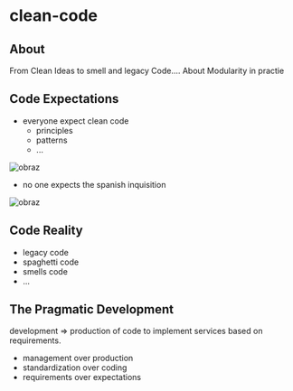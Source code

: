 # clean-code

## About

From Clean Ideas to smell and legacy Code.... About Modularity in practie

## Code Expectations

+ everyone expect clean code
  + principles
  + patterns
  + ...
    
![obraz](https://github.com/tom-sapletta-com/clean-code/assets/5669657/96c736d2-a189-4894-9a1a-cfdf79232bfd)

  
+ no one expects the spanish inquisition
  
![obraz](https://github.com/tom-sapletta-com/clean-code/assets/5669657/a821aa30-4f5a-4a9e-b0ff-b10ec911f670)



## Code Reality

+ legacy code
+ spaghetti code
+ smells code
+ ...



## The Pragmatic Development

development => production of code to implement services based on requirements.

+ management over production 
+ standardization over coding
+ requirements over expectations


